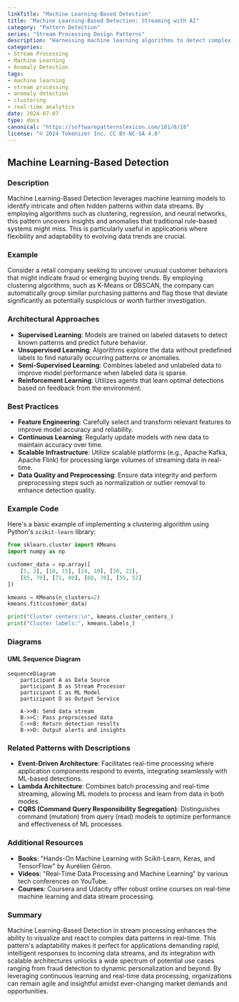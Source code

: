 ```yaml
---
linkTitle: "Machine Learning-Based Detection"
title: "Machine Learning-Based Detection: Streaming with AI"
category: "Pattern Detection"
series: "Stream Processing Design Patterns"
description: "Harnessing machine learning algorithms to detect complex patterns in data streams that are not readily defined by rules, offering real-time insights and anomaly detection capabilities."
categories:
- Stream Processing
- Machine Learning
- Anomaly Detection
tags:
- machine learning
- stream processing
- anomaly detection
- clustering
- real-time analytics
date: 2024-07-07
type: docs
canonical: "https://softwarepatternslexicon.com/101/8/18"
license: "© 2024 Tokenizer Inc. CC BY-NC-SA 4.0"
---
```


## Machine Learning-Based Detection

### Description

Machine Learning-Based Detection leverages machine learning models to identify intricate and often hidden patterns within data streams. By employing algorithms such as clustering, regression, and neural networks, this pattern uncovers insights and anomalies that traditional rule-based systems might miss. This is particularly useful in applications where flexibility and adaptability to evolving data trends are crucial.

### Example

Consider a retail company seeking to uncover unusual customer behaviors that might indicate fraud or emerging buying trends. By employing clustering algorithms, such as K-Means or DBSCAN, the company can automatically group similar purchasing patterns and flag those that deviate significantly as potentially suspicious or worth further investigation.

### Architectural Approaches

- **Supervised Learning**: Models are trained on labeled datasets to detect known patterns and predict future behavior.
- **Unsupervised Learning**: Algorithms explore the data without predefined labels to find naturally occurring patterns or anomalies.
- **Semi-Supervised Learning**: Combines labeled and unlabeled data to improve model performance when labeled data is sparse.
- **Reinforcement Learning**: Utilizes agents that learn optimal detections based on feedback from the environment.

### Best Practices

- **Feature Engineering**: Carefully select and transform relevant features to improve model accuracy and reliability.
- **Continuous Learning**: Regularly update models with new data to maintain accuracy over time.
- **Scalable Infrastructure**: Utilize scalable platforms (e.g., Apache Kafka, Apache Flink) for processing large volumes of streaming data in real-time.
- **Data Quality and Preprocessing**: Ensure data integrity and perform preprocessing steps such as normalization or outlier removal to enhance detection quality.

### Example Code

Here's a basic example of implementing a clustering algorithm using Python's `scikit-learn` library:

```python
from sklearn.cluster import KMeans
import numpy as np

customer_data = np.array([
    [5, 3], [10, 15], [24, 10], [30, 22],
    [85, 70], [71, 80], [60, 78], [55, 52]
])

kmeans = KMeans(n_clusters=2)
kmeans.fit(customer_data)

print("Cluster centers:\n", kmeans.cluster_centers_)
print("Cluster labels:", kmeans.labels_)
```

### Diagrams

#### UML Sequence Diagram

```mermaid
sequenceDiagram
    participant A as Data Source
    participant B as Stream Processor
    participant C as ML Model
    participant D as Output Service

    A->>B: Send data stream
    B->>C: Pass preprocessed data
    C->>B: Return detection results
    B->>D: Output alerts and insights
```

### Related Patterns with Descriptions

- **Event-Driven Architecture**: Facilitates real-time processing where application components respond to events, integrating seamlessly with ML-based detections.
- **Lambda Architecture**: Combines batch processing and real-time streaming, allowing ML models to process and learn from data in both modes.
- **CQRS (Command Query Responsibility Segregation)**: Distinguishes command (mutation) from query (read) models to optimize performance and effectiveness of ML processes.

### Additional Resources

- **Books**: "Hands-On Machine Learning with Scikit-Learn, Keras, and TensorFlow" by Aurélien Géron.
- **Videos**: "Real-Time Data Processing and Machine Learning" by various tech conferences on YouTube.
- **Courses**: Coursera and Udacity offer robust online courses on real-time machine learning and data stream processing.

### Summary

Machine Learning-Based Detection in stream processing enhances the ability to visualize and react to complex data patterns in real-time. This pattern's adaptability makes it perfect for applications demanding rapid, intelligent responses to incoming data streams, and its integration with scalable architectures unlocks a wide spectrum of potential use cases ranging from fraud detection to dynamic personalization and beyond. By leveraging continuous learning and real-time data processing, organizations can remain agile and insightful amidst ever-changing market demands and opportunities.
